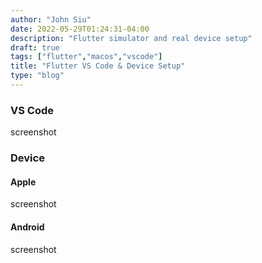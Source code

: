 ```yaml
---
author: "John Siu"
date: 2022-05-29T01:24:31-04:00
description: "Flutter simulator and real device setup"
draft: true
tags: ["flutter","macos","vscode"]
title: "Flutter VS Code & Device Setup"
type: "blog"
---
```

<!--more-->
### VS Code
screenshot
### Device
#### Apple
screenshot
#### Android
screenshot
